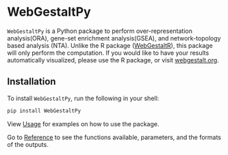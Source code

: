 # WebGestaltPy

`WebGestaltPy` is a Python package to perform over-representation analysis(ORA), gene-set enrichment analysis(GSEA), and network-topology based analysis (NTA). Unlike the R package ([WebGestaltR](https://www.github.com/bzhanglab/WebGestaltR)), this package will only perform the computation. If you would like to have your results automatically visualized, please use the R package, or visit [webgestalt.org](https://www.webgestalt.org/).

## Installation

To install `WebGestaltPy`, run the following in your shell:

```bash
pip install WebGestaltPy
```

View [Usage](./usage/index.md) for examples on how to use the package.

Go to [Reference](./reference/index.md) to see the functions available, parameters, and the formats of the outputs.
